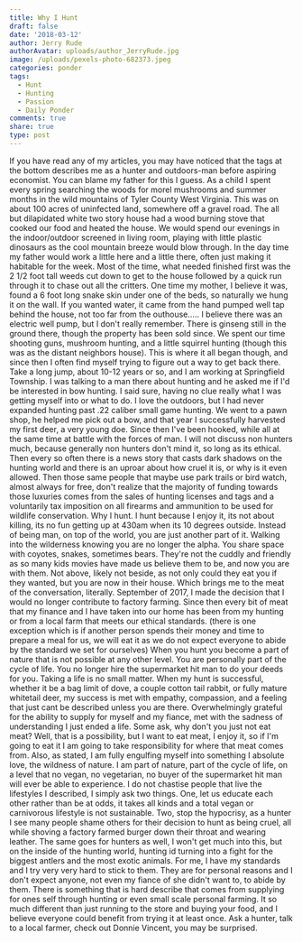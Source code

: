 ```yaml
---
title: Why I Hunt
draft: false
date: '2018-03-12'
author: Jerry Rude
authorAvatar: uploads/author_JerryRude.jpg
image: /uploads/pexels-photo-682373.jpeg
categories: ponder
tags:
  - Hunt
  - Hunting
  - Passion
  - Daily Ponder
comments: true
share: true
type: post
---
```

If you have read any of my articles, you may have noticed that the tags at the bottom describes me as a hunter and outdoors-man before aspiring economist. You can blame my father for this I guess.  As a child I spent every spring searching the woods for morel mushrooms and summer months in the wild mountains of Tyler County West Virginia. This was on about 100 acres of uninfected land, somewhere off a gravel road. The all but dilapidated white two story house had a wood burning stove that cooked our food and heated the house. We would spend our evenings in the indoor/outdoor screened in living room, playing with little plastic dinosaurs as the cool mountain breeze would blow through. In the day time my father would work a little here and a little there, often just making it habitable for the week. Most of the time, what needed finished first was the 2 1/2 foot tall weeds cut down to get to the house followed by a quick run through it to chase out all the critters. One time my mother, I believe it was, found a 6 foot long snake skin under one of the beds, so naturally we hung it on the wall. If you wanted water, it came from the hand pumped well tap behind the house, not too far from the outhouse..... I believe there was an electric well pump, but I don't really remember. There is ginseng still in the ground there, though the property has been sold since. We spent our time shooting guns, mushroom hunting, and a little squirrel hunting (though this was as the distant neighbors house). This is where it all began though, and since then I often find myself trying to figure out a way to get back there. Take a long jump, about 10-12 years or so, and I am working at Springfield Township. I was talking to a man there about hunting and he asked me if I'd be interested in bow hunting. I said sure, having no clue really what I was getting myself into or what to do. I love the outdoors, but I had never expanded hunting past .22 caliber small game hunting. We went to a pawn shop, he helped me pick out a bow, and that year I successfully harvested my first deer, a very young doe. Since then I've been hooked, while all at the same time at battle with the forces of man. I will not discuss non hunters much, because generally non hunters don't mind it, so long as its ethical. Then every so often there is a news story that casts dark shadows on the hunting world and there is an uproar about how cruel it is, or why is it even allowed. Then those same people that maybe use park trails or bird watch, almost always for free, don't realize that the majority of funding towards those luxuries comes from the sales of hunting licenses and tags and a voluntarily tax imposition on all firearms and ammunition to be used for wildlife conservation. Why I hunt. I hunt because I enjoy it, its not about killing, its no fun getting up at 430am when its 10 degrees outside. Instead of being man, on top of the world, you are just another part of it. Walking into the wilderness knowing you are no longer the alpha. You share space with coyotes, snakes, sometimes bears. They're not the cuddly and friendly as so many kids movies have made us believe them to be, and now you are with them. Not above, likely not beside, as not only could they eat you if they wanted, but you are now in their house. Which brings me to the meat of the conversation, literally. September of 2017, I made the decision that I would no longer contribute to factory farming. Since then every bit of meat that my finance and I have taken into our home has been from my hunting or from a local farm that meets our ethical standards. (there is one exception which is if another person spends their money and time to prepare a meal for us, we will eat it as we do not expect everyone to abide by the standard we set for ourselves) When you hunt you become a part of nature that is not possible at any other level. You are personally part of the cycle of life. You no longer hire the supermarket hit man to do your deeds for you. Taking a life is no small matter. When my hunt is successful, whether it be a bag limit of dove, a couple cotton tail rabbit, or fully mature whitetail deer, my success is met with empathy, compassion, and a feeling that just cant be described unless you are there. Overwhelmingly grateful for the ability to supply for myself and my fiance, met with the sadness of understanding I just ended a life. Some ask, why don't you just not eat meat? Well, that is a possibility, but I want to eat meat, I enjoy it, so if I'm going to eat it I am going to take responsibility for where that meat comes from. Also, as stated, I am fully engulfing myself into something I absolute love, the wildness of nature. I am part of nature, part of the cycle of life, on a level that no vegan, no vegetarian, no buyer of the supermarket hit man will ever be able to experience. I do not chastise people that live the lifestyles I described, I simply ask two things. One, let us educate each other rather than be at odds, it takes all kinds and a total vegan or carnivorous lifestyle is not sustainable. Two, stop the hypocrisy, as a hunter I see many people shame others for their decision to hunt as being cruel, all while shoving a factory farmed burger down their throat and wearing leather. The same goes for hunters as well, I won't get much into this, but on the inside of the hunting world, hunting id turning into a fight for the biggest antlers and the most exotic animals. For me, I have my standards and I try very very hard to stick to them. They are for personal reasons and I don't expect anyone, not even my fiance of she didn't want to, to abide by them. There is something that is hard describe that comes from supplying for ones self through hunting or even small scale personal farming. It so much different than just running to the store and buying your food, and I believe everyone could benefit from trying it at least once. Ask a hunter, talk to a local farmer, check out Donnie Vincent, you may be surprised.
